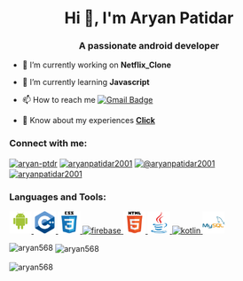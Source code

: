 <h1 align="center">Hi 👋, I'm Aryan Patidar</h1>
<h3 align="center">A passionate android developer</h3>



- 🔭 I’m currently working on **Netflix_Clone**

- 🌱 I’m currently learning **Javascript**

- 📫 How to reach me [![Gmail Badge](https://img.shields.io/badge/-aryanpatidar2001@gmail.com-c14438?style=flat-square&logo=Gmail&logoColor=white&link=mailto:aryanpatidar2001@gmail.com)](mailto:aryanpatidar2001@gmail.com)

- 📄 Know about my experiences <b>[Click](https://drive.google.com/file/d/1Xi2cEQKxKcdjl1nEFZJ29pE2_OdTENUw/view?usp=drive_link)</b>

<h3 align="left">Connect with me:</h3>
<p align="left">
<a href="https://linkedin.com/in/aryan-ptdr" target="blank"><img align="center" src="https://raw.githubusercontent.com/rahuldkjain/github-profile-readme-generator/master/src/images/icons/Social/linked-in-alt.svg" alt="aryan-ptdr" height="30" width="40" /></a>
<a href="https://instagram.com/aryanpatidar2001" target="blank"><img align="center" src="https://raw.githubusercontent.com/rahuldkjain/github-profile-readme-generator/master/src/images/icons/Social/instagram.svg" alt="aryanpatidar2001" height="30" width="40" /></a>
<a href="https://www.hackerrank.com/@aryanpatidar2001" target="blank"><img align="center" src="https://raw.githubusercontent.com/rahuldkjain/github-profile-readme-generator/master/src/images/icons/Social/hackerrank.svg" alt="@aryanpatidar2001" height="30" width="40" /></a>
<a href="https://www.leetcode.com/aryanpatidar2001" target="blank"><img align="center" src="https://raw.githubusercontent.com/rahuldkjain/github-profile-readme-generator/master/src/images/icons/Social/leet-code.svg" alt="aryanpatidar2001" height="30" width="40" /></a>
</p>

<h3 align="left">Languages and Tools:</h3>
<p align="left"> <a href="https://developer.android.com" target="_blank" rel="noreferrer"> <img src="https://raw.githubusercontent.com/devicons/devicon/master/icons/android/android-original-wordmark.svg" alt="android" width="40" height="40"/> </a> <a href="https://www.w3schools.com/cpp/" target="_blank" rel="noreferrer"> <img src="https://raw.githubusercontent.com/devicons/devicon/master/icons/cplusplus/cplusplus-original.svg" alt="cplusplus" width="40" height="40"/> </a> <a href="https://www.w3schools.com/css/" target="_blank" rel="noreferrer"> <img src="https://raw.githubusercontent.com/devicons/devicon/master/icons/css3/css3-original-wordmark.svg" alt="css3" width="40" height="40"/> </a> <a href="https://firebase.google.com/" target="_blank" rel="noreferrer"> <img src="https://www.vectorlogo.zone/logos/firebase/firebase-icon.svg" alt="firebase" width="40" height="40"/> </a> <a href="https://www.w3.org/html/" target="_blank" rel="noreferrer"> <img src="https://raw.githubusercontent.com/devicons/devicon/master/icons/html5/html5-original-wordmark.svg" alt="html5" width="40" height="40"/> </a> <a href="https://www.java.com" target="_blank" rel="noreferrer"> <img src="https://raw.githubusercontent.com/devicons/devicon/master/icons/java/java-original.svg" alt="java" width="40" height="40"/> </a> <a href="https://kotlinlang.org" target="_blank" rel="noreferrer"> <img src="https://www.vectorlogo.zone/logos/kotlinlang/kotlinlang-icon.svg" alt="kotlin" width="40" height="40"/> </a> <a href="https://www.mysql.com/" target="_blank" rel="noreferrer"> <img src="https://raw.githubusercontent.com/devicons/devicon/master/icons/mysql/mysql-original-wordmark.svg" alt="mysql" width="40" height="40"/> </a> </p>

<p><img align="left" src="https://github-readme-stats.vercel.app/api/top-langs?username=aryan568&show_icons=true&locale=en&layout=compact" alt="aryan568" /></p>

<p>&nbsp;<img align="center" src="https://github-readme-stats.vercel.app/api?username=aryan568&show_icons=true&locale=en" alt="aryan568" /></p>

<p><img align="center" src="https://github-readme-streak-stats.herokuapp.com/?user=aryan568&" alt="aryan568" /></p>
